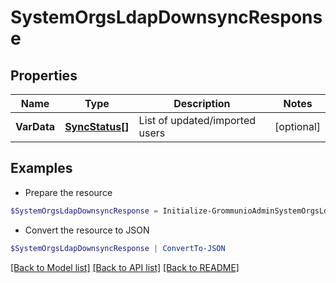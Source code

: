 # SystemOrgsLdapDownsyncResponse
## Properties

Name | Type | Description | Notes
------------ | ------------- | ------------- | -------------
**VarData** | [**SyncStatus[]**](SyncStatus.md) | List of updated/imported users | [optional] 

## Examples

- Prepare the resource
```powershell
$SystemOrgsLdapDownsyncResponse = Initialize-GrommunioAdminSystemOrgsLdapDownsyncResponse  -VarData null
```

- Convert the resource to JSON
```powershell
$SystemOrgsLdapDownsyncResponse | ConvertTo-JSON
```

[[Back to Model list]](../README.md#documentation-for-models) [[Back to API list]](../README.md#documentation-for-api-endpoints) [[Back to README]](../README.md)

